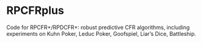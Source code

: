 # RPCFRplus
Code for RPCFR+/RPDCFR+: robust predictive CFR algorithms, including experiments on Kuhn Poker, Leduc Poker, Goofspiel, Liar’s Dice, Battleship.

